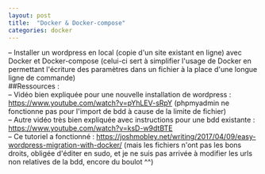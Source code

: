 ```yaml
---
layout: post
title:  "Docker & Docker-compose"
categories: docker 
---
```

– Installer un wordpress en local (copie d'un site existant en ligne) avec Docker et Docker-compose (celui-ci sert à simplifier l'usage de Docker en permettant l'écriture des paramètres dans un fichier à la place d'une longue ligne de commande)  
##Ressources :  
– Vidéo bien expliquée pour une nouvelle installation de wordpress : <https://www.youtube.com/watch?v=pYhLEV-sRpY> (phpmyadmin ne fonctionne pas pour l'import de bdd à cause de la limite de fichier)  
– Autre vidéo très bien expliquée avec instructions pour une bdd existante : https://www.youtube.com/watch?v=ksD-w9dtBTE   
– Ce tutoriel a fonctionné : https://joshmobley.net/writing/2017/04/09/easy-wordpress-migration-with-docker/ (mais les fichiers n'ont pas les bons droits, obligée d'éditer en sudo, et je ne suis pas arrivée à modifier les urls non relatives de la bdd, encore du boulot ^^)
